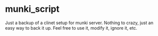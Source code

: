 # munki_script

Just a backup of a clinet setup for munki server. Nothing to crazy, just an easy way to back it up. Feel free to use it, modify it, ignore it, etc.

